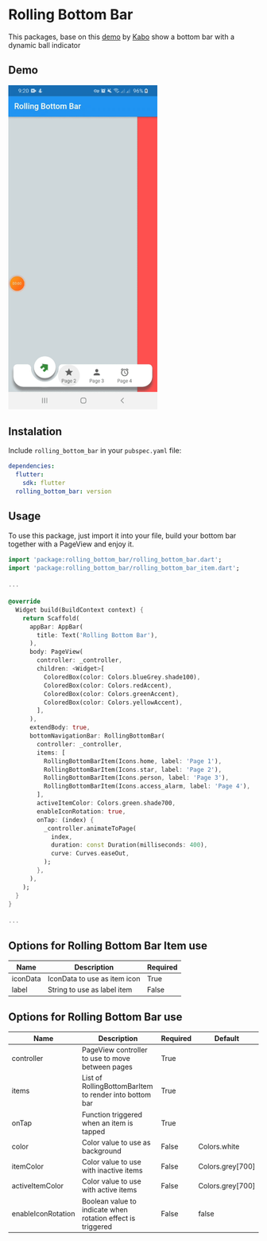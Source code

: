# Rolling Bottom Bar

This packages, base on this [demo](https://codepen.io/kaboc/pen/eYJbbop) by [Kabo](https://codepen.io/kaboc) show a bottom bar with a dynamic ball indicator

## Demo

<img src="https://github.com/ajomuch92/rolling-bottom-bar-flutter/blob/master/assets/demo.gif" width="300" />

## Instalation
Include `rolling_bottom_bar` in your `pubspec.yaml` file:

```yaml
dependencies:
  flutter:
    sdk: flutter
  rolling_bottom_bar: version
```

## Usage

To use this package, just import it into your file, build your bottom bar together with a PageView and enjoy it.

```dart
import 'package:rolling_bottom_bar/rolling_bottom_bar.dart';
import 'package:rolling_bottom_bar/rolling_bottom_bar_item.dart';

...

@override
  Widget build(BuildContext context) {
    return Scaffold(
      appBar: AppBar(
        title: Text('Rolling Bottom Bar'),
      ),
      body: PageView(
        controller: _controller,
        children: <Widget>[
          ColoredBox(color: Colors.blueGrey.shade100),
          ColoredBox(color: Colors.redAccent),
          ColoredBox(color: Colors.greenAccent),
          ColoredBox(color: Colors.yellowAccent),
        ],
      ),
      extendBody: true,
      bottomNavigationBar: RollingBottomBar(
        controller: _controller,
        items: [
          RollingBottomBarItem(Icons.home, label: 'Page 1'),
          RollingBottomBarItem(Icons.star, label: 'Page 2'),
          RollingBottomBarItem(Icons.person, label: 'Page 3'),
          RollingBottomBarItem(Icons.access_alarm, label: 'Page 4'),
        ],
        activeItemColor: Colors.green.shade700,
        enableIconRotation: true,
        onTap: (index) {
          _controller.animateToPage(
            index,
            duration: const Duration(milliseconds: 400),
            curve: Curves.easeOut,
          );
        },
      ),
    );
  }
}

...
```

## Options for Rolling Bottom Bar Item use

|  Name | Description   | Required   |
| ------------ | ------------ | ------------ |
| iconData  | IconData to use as item icon | True   |
| label  | String to use as label item |  False  |

## Options for Rolling Bottom Bar use

|  Name | Description   | Required   | Default   |
| ------------ | ------------ | ------------ | ------------ |
| controller  | PageView controller to use to move between pages | True   |   |
| items  | List of RollingBottomBarItem to render into bottom bar |  True  |   |
| onTap  | Function triggered when an item is tapped | True   |   |
| color  | Color value to use as background | False   |  Colors.white |
| itemColor  | Color value to use with inactive items | False   |  Colors.grey[700] |
| activeItemColor  | Color value to use with active items | False   |  Colors.grey[700]  |
| enableIconRotation  | Boolean value to indicate when rotation effect is triggered | False   | false  |

